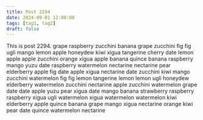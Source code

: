 ```yaml
---
title: Post 2294
date: 2024-09-01 12:00:00
tags: [tag1, tag2]
draft: false
---
```

This is post 2294.
grape
raspberry
zucchini
banana
grape
zucchini
fig
fig
ugli
mango
lemon
apple
honeydew
kiwi
xigua
tangerine
cherry
date
lemon
apple
apple
zucchini
orange
xigua
apple
banana
quince
banana
raspberry
mango
yuzu
date
raspberry
watermelon
nectarine
nectarine
pear
elderberry
apple
fig
date
apple
xigua
nectarine
date
zucchini
kiwi
mango
zucchini
watermelon
fig
fig
lemon
tangerine
lemon
lemon
ugli
honeydew
elderberry
watermelon
zucchini
nectarine
apple
zucchini
watermelon
grape
date
date
apple
yuzu
pear
xigua
date
mango
banana
strawberry
raspberry
raspberry
xigua
ugli
watermelon
xigua
watermelon
watermelon
kiwi
elderberry
apple
quince
banana
grape
mango
xigua
nectarine
orange
kiwi
pear
date
quince
watermelon
nectarine
